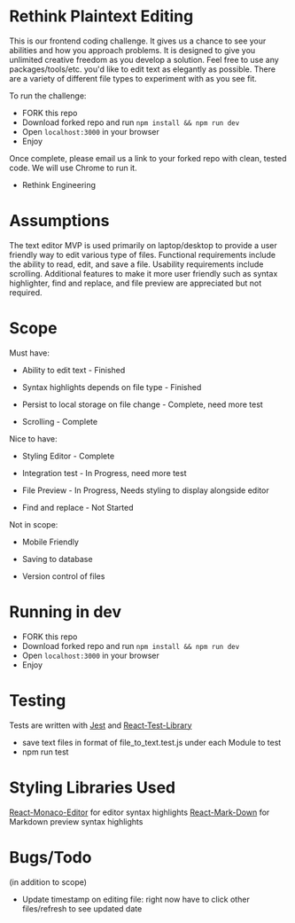 # Rethink Plaintext Editing

This is our frontend coding challenge. It gives us a chance to see your abilities and how you approach problems. It is designed to give you unlimited creative freedom as you develop a solution. Feel free to use any packages/tools/etc. you'd like to edit text as elegantly as possible. There are a variety of different file types to experiment with as you see fit.

To run the challenge:

- FORK this repo
- Download forked repo and run `npm install && npm run dev`
- Open `localhost:3000` in your browser
- Enjoy

Once complete, please email us a link to your forked repo with clean, tested code. We will use Chrome to run it.

- Rethink Engineering



# Assumptions

The text editor MVP is used primarily on laptop/desktop to provide a user friendly way to edit various type of files. Functional requirements include the ability to read, edit, and save a file. Usability requirements include scrolling. Additional features to make it more user friendly such as syntax highlighter, find and replace, and file preview are appreciated but not required.

# Scope

Must have:

- Ability to edit text - Finished

- Syntax highlights depends on file type - Finished

- Persist to local storage on file change - Complete, need more test

- Scrolling - Complete

Nice to have:

- Styling Editor - Complete

- Integration test - In Progress, need more test

- File Preview - In Progress, Needs styling to display alongside editor

- Find and replace - Not Started

Not in scope:

- Mobile Friendly

- Saving to database

- Version control of files


# Running in dev

- FORK this repo
- Download forked repo and run `npm install && npm run dev`
- Open `localhost:3000` in your browser
- Enjoy

# Testing

Tests are written with [Jest](https://jestjs.io/) and [React-Test-Library](https://testing-library.com/docs/react-testing-library/intro/)
- save text files in format of file_to_text.test.js under each Module to test
- npm run test

# Styling Libraries Used
 [React-Monaco-Editor](https://github.com/react-monaco-editor/react-monaco-editor) for editor syntax highlights
 [React-Mark-Down](https://github.com/remarkjs/react-markdown) for Markdown preview syntax highlights

# Bugs/Todo
 (in addition to scope)
 - Update timestamp on editing file: right now have to click other files/refresh to see updated date
